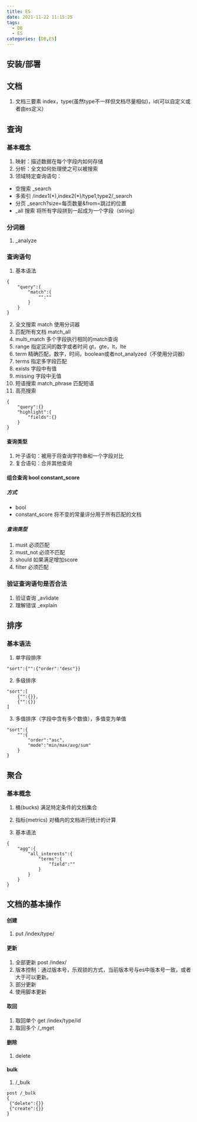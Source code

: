 ```yaml
---
title: ES
date: 2021-11-22 11:15:25
tags: 
  - DB
  - ES
categories: [DB,ES]
---
```


## 安装/部署

##  文档
1. 文档三要素 index，type(虽然type不一样但文档尽量相似)，id(可以自定义或者由es定义)

##  查询
### 基本概念
1. 映射：描述数据在每个字段内如何存储
2. 分析：全文如何处理使之可以被搜索
3. 领域特定查询语句：

*  空搜索    _search
*  多索引  /index1(\*),index2(\*)/type1,type2/_search
*  分页 _search?size=每页数量&from=跳过的位置
* _all 搜索  将所有字段拼到一起成为一个字段（string）

### 分词器
1. _analyze

###  查询语句
1. 基本语法

```
{
	"query":{
		"match":{
			"":""
		}
	}
}
```

2. 全文搜索 match 使用分词器
3. 匹配所有文档 match_all 
4. multi_match 多个字段执行相同的match查询
5.  range 指定区间的数字或者时间 gt，gte，lt，lte
6.  term 精确匹配，数字，时间，boolean或者not_analyzed（不使用分词器）
7. terms 指定多字段匹配
8.  exists 字段中有值
9. missing 字段中无值
10. 短语搜索 match_phrase 匹配短语
11. 高亮搜索

```
{
	"query":{}
	"highlight":{
		"fields":{}
	}
}
```

#### 查询类型
1. 叶子语句：被用于将查询字符串和一个字段对比
2.  复合语句：合并其他查询 

#### 组合查询 bool constant_score
##### 方式
* bool
* constant_score 将不变的常量评分用于所有匹配的文档

##### 查询类型
1. must 必须匹配
2. must_not 必须不匹配
3. should 如果满足增加score
4. filter 必须匹配

### 验证查询语句是否合法
1. 验证查询 _avlidate
2. 理解错误 _explain

## 排序
### 基本语法

1. 单字段排序
```
"sort":{"":{"order":"desc"}}
```

2. 多级排序
```
"sort":[
	{"":{}},
	{"":{}}
]
```

3. 多值排序（字段中含有多个数值），多值变为单值
```
"sort":{
	"":{
		"order":"asc",
		"mode":"min/max/avg/sum"
	}
}
```

## 聚合

### 基本概念
1. 桶(bucks) 满足特定条件的文档集合
2. 指标(metrics) 对桶内的文档进行统计的计算

1. 基本语法

```
{
	"agg":{
		"all_interests":{
			"terms":{
				"field":""
			}
		}
	}
}
```





## 文档的基本操作
#### 创建
1.  put /index/type/

#### 更新
1. 全部更新 post /index/
2. 版本控制：通过版本号，乐观锁的方式，当前版本号与es中版本号一致，或者大于可以更新。
3. 部分更新
4. 使用脚本更新

#### 取回
1. 取回单个 get /index/type/id
2. 取回多个 /_mget

#### 删除
1. delete 

#### bulk
1. /_bulk
```
post /_bulk
{
 {"delete":{}}
 {"create":{}}
}
```
